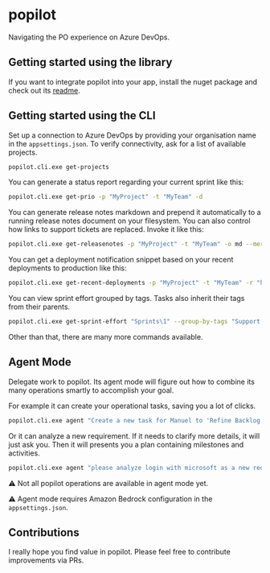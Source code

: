 ﻿# popilot

Navigating the PO experience on Azure DevOps.

## Getting started using the library

If you want to integrate popilot into your app, install the nuget package and check out its [readme](popilot/README.md).

## Getting started using the CLI

Set up a connection to Azure DevOps by providing your organisation name in the `appsettings.json`. To verify connectivity, ask for a list of available projects.

```bash
popilot.cli.exe get-projects
```

You can generate a status report regarding your current sprint like this:

```bash
popilot.cli.exe get-prio -p "MyProject" -t "MyTeam" -d
```

You can generate release notes markdown and prepend it automatically to a running release notes document on your filesystem. You can also control how links to support tickets are replaced. Invoke it like this:

```bash
popilot.cli.exe get-releasenotes -p "MyProject" -t "MyTeam" -o md --merge-into "$currentFolder\release_notes.md" --replace-by-link "ZD(\d*)=https://zendesk.com/agent/tickets/{0}" --take 3
```

You can get a deployment notification snippet based on your recent deployments to production like this:

```bash
popilot.cli.exe get-recent-deployments -p "MyProject" -t "MyTeam" -r "https://link-to-your-release-notes.com" -d
```

You can view sprint effort grouped by tags. Tasks also inherit their tags from their parents.

```bash
popilot.cli.exe get-sprint-effort "Sprints\1" --group-by-tags "Support,Analysis,Dev"
```

Other than that, there are many more commands available.

## Agent Mode

Delegate work to popilot. Its agent mode will figure out how to combine its many operations smartly to accomplish your goal.

For example it can create your operational tasks, saving you a lot of clicks.

```bash
popilot.cli.exe agent "Create a new task for Manuel to 'Refine Backlog' in the next two sprints (after the current sprint) with 20% of his available capacity."
```

Or it can analyze a new requirement. If it needs to clarify more details, it will just ask you. Then it will presents you a plan containing milestones and activities.

```bash
popilot.cli.exe agent "please analyze login with microsoft as a new requirement"
```

⚠️ Not all popilot operations are available in agent mode yet.

⚠️ Agent mode requires Amazon Bedrock configuration in the `appsettings.json`.

## Contributions

I really hope you find value in popilot. Please feel free to contribute improvements via PRs.

